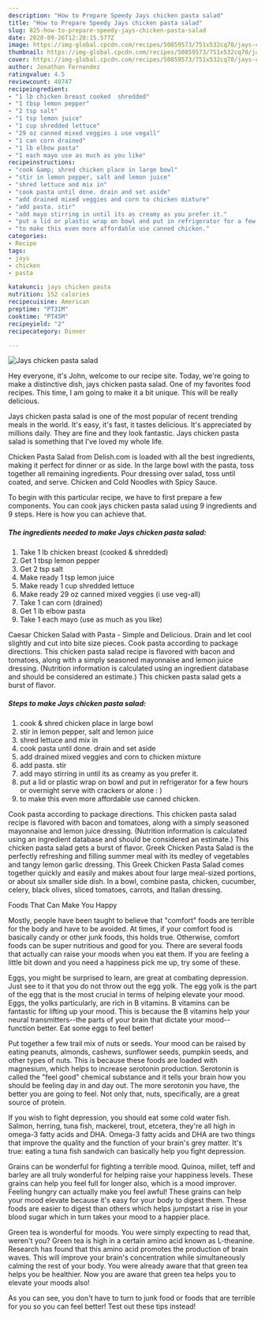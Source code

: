 ```yaml
---
description: "How to Prepare Speedy Jays chicken pasta salad"
title: "How to Prepare Speedy Jays chicken pasta salad"
slug: 825-how-to-prepare-speedy-jays-chicken-pasta-salad
date: 2020-09-26T12:28:15.577Z
image: https://img-global.cpcdn.com/recipes/50859573/751x532cq70/jays-chicken-pasta-salad-recipe-main-photo.jpg
thumbnail: https://img-global.cpcdn.com/recipes/50859573/751x532cq70/jays-chicken-pasta-salad-recipe-main-photo.jpg
cover: https://img-global.cpcdn.com/recipes/50859573/751x532cq70/jays-chicken-pasta-salad-recipe-main-photo.jpg
author: Jonathan Fernandez
ratingvalue: 4.5
reviewcount: 40747
recipeingredient:
- "1 lb chicken breast cooked  shredded"
- "1 tbsp lemon pepper"
- "2 tsp salt"
- "1 tsp lemon juice"
- "1 cup shredded lettuce"
- "29 oz canned mixed veggies i use vegall"
- "1 can corn drained"
- "1 lb elbow pasta"
- "1 each mayo use as much as you like"
recipeinstructions:
- "cook &amp; shred chicken place in large bowl"
- "stir in lemon pepper, salt and lemon juice"
- "shred lettuce and mix in"
- "cook pasta until done. drain and set aside"
- "add drained mixed veggies and corn to chicken mixture"
- "add pasta. stir"
- "add mayo stirring in until its as creamy as you prefer it."
- "put a lid or plastic wrap on bowl and put in refrigerator for a few hours or overnight  serve with crackers or alone : )"
- "to make this even more affordable use canned chicken."
categories:
- Recipe
tags:
- jays
- chicken
- pasta

katakunci: jays chicken pasta 
nutrition: 152 calories
recipecuisine: American
preptime: "PT31M"
cooktime: "PT45M"
recipeyield: "2"
recipecategory: Dinner

---
```



![Jays chicken pasta salad](https://img-global.cpcdn.com/recipes/50859573/751x532cq70/jays-chicken-pasta-salad-recipe-main-photo.jpg)

Hey everyone, it's John, welcome to our recipe site. Today, we're going to make a distinctive dish, jays chicken pasta salad. One of my favorites food recipes. This time, I am going to make it a bit unique. This will be really delicious.

Jays chicken pasta salad is one of the most popular of recent trending meals in the world. It's easy, it's fast, it tastes delicious. It's appreciated by millions daily. They are fine and they look fantastic. Jays chicken pasta salad is something that I've loved my whole life.

Chicken Pasta Salad from Delish.com is loaded with all the best ingredients, making it perfect for dinner or as side. In the large bowl with the pasta, toss together all remaining ingredients. Pour dressing over salad, toss until coated, and serve. Chicken and Cold Noodles with Spicy Sauce.


To begin with this particular recipe, we have to first prepare a few components. You can cook jays chicken pasta salad using 9 ingredients and 9 steps. Here is how you can achieve that.

<!--inarticleads1-->

##### The ingredients needed to make Jays chicken pasta salad:

1. Take 1 lb chicken breast (cooked &amp; shredded)
1. Get 1 tbsp lemon pepper
1. Get 2 tsp salt
1. Make ready 1 tsp lemon juice
1. Make ready 1 cup shredded lettuce
1. Make ready 29 oz canned mixed veggies (i use veg-all)
1. Take 1 can corn (drained)
1. Get 1 lb elbow pasta
1. Take 1 each mayo (use as much as you like)


Caesar Chicken Salad with Pasta - Simple and Delicious. Drain and let cool slightly and cut into bite size pieces. Cook pasta according to package directions. This chicken pasta salad recipe is flavored with bacon and tomatoes, along with a simply seasoned mayonnaise and lemon juice dressing. (Nutrition information is calculated using an ingredient database and should be considered an estimate.) This chicken pasta salad gets a burst of flavor. 

<!--inarticleads2-->

##### Steps to make Jays chicken pasta salad:

1. cook &amp; shred chicken place in large bowl
1. stir in lemon pepper, salt and lemon juice
1. shred lettuce and mix in
1. cook pasta until done. drain and set aside
1. add drained mixed veggies and corn to chicken mixture
1. add pasta. stir
1. add mayo stirring in until its as creamy as you prefer it.
1. put a lid or plastic wrap on bowl and put in refrigerator for a few hours or overnight  serve with crackers or alone : )
1. to make this even more affordable use canned chicken.


Cook pasta according to package directions. This chicken pasta salad recipe is flavored with bacon and tomatoes, along with a simply seasoned mayonnaise and lemon juice dressing. (Nutrition information is calculated using an ingredient database and should be considered an estimate.) This chicken pasta salad gets a burst of flavor. Greek Chicken Pasta Salad is the perfectly refreshing and filling summer meal with its medley of vegetables and tangy lemon garlic dressing. This Greek Chicken Pasta Salad comes together quickly and easily and makes about four large meal-sized portions, or about six smaller side dish. In a bowl, combine pasta, chicken, cucumber, celery, black olives, sliced tomatoes, carrots, and Italian dressing. 

Foods That Can Make You Happy


Mostly, people have been taught to believe that "comfort" foods are terrible for the body and have to be avoided. At times, if your comfort food is basically candy or other junk foods, this holds true. Otherwise, comfort foods can be super nutritious and good for you. There are several foods that actually can raise your moods when you eat them. If you are feeling a little bit down and you need a happiness pick me up, try some of these.

Eggs, you might be surprised to learn, are great at combating depression. Just see to it that you do not throw out the egg yolk. The egg yolk is the part of the egg that is the most crucial in terms of helping elevate your mood. Eggs, the yolks particularly, are rich in B vitamins. B vitamins can be fantastic for lifting up your mood. This is because the B vitamins help your neural transmitters--the parts of your brain that dictate your mood--function better. Eat some eggs to feel better!

Put together a few trail mix of nuts or seeds. Your mood can be raised by eating peanuts, almonds, cashews, sunflower seeds, pumpkin seeds, and other types of nuts. This is because these foods are loaded with magnesium, which helps to increase serotonin production. Serotonin is called the "feel good" chemical substance and it tells your brain how you should be feeling day in and day out. The more serotonin you have, the better you are going to feel. Not only that, nuts, specifically, are a great source of protein.

If you wish to fight depression, you should eat some cold water fish. Salmon, herring, tuna fish, mackerel, trout, etcetera, they're all high in omega-3 fatty acids and DHA. Omega-3 fatty acids and DHA are two things that improve the quality and the function of your brain's grey matter. It's true: eating a tuna fish sandwich can basically help you fight depression. 

Grains can be wonderful for fighting a terrible mood. Quinoa, millet, teff and barley are all truly wonderful for helping raise your happiness levels. These grains can help you feel full for longer also, which is a mood improver. Feeling hungry can actually make you feel awful! These grains can help your mood elevate because it's easy for your body to digest them. These foods are easier to digest than others which helps jumpstart a rise in your blood sugar which in turn takes your mood to a happier place.

Green tea is wonderful for moods. You were simply expecting to read that, weren't you? Green tea is high in a certain amino acid known as L-theanine. Research has found that this amino acid promotes the production of brain waves. This will improve your brain's concentration while simultaneously calming the rest of your body. You were already aware that that green tea helps you be healthier. Now you are aware that green tea helps you to elevate your moods also!

As you can see, you don't have to turn to junk food or foods that are terrible for you so you can feel better! Test out  these tips  instead!

